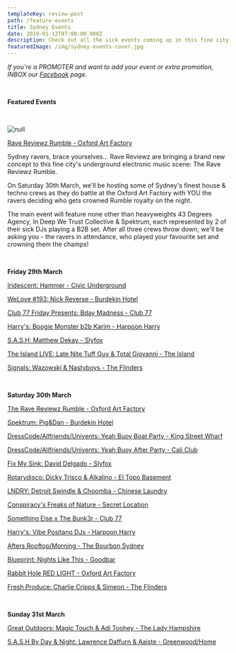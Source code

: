 ```yaml
---
templateKey: review-post
path: /feature-events
title: Sydney Events
date: 2019-01-12T07:00:00.000Z
description: Check out all the sick events coming up in this fine city!
featuredImage: /img/sydney-events-cover.jpg
---
```

_If you're a PROMOTER and want to add your event or extra promotion, INBOX our [Facebook](https://www.facebook.com/ravereviewz) page._

<br>

**Featured Events**

<br>

![null](/img/53068858_823645401319811_1930489586534842368_o.jpg)

[Rave Reviewz Rumble - Oxford Art Factory](https://www.facebook.com/events/2173922956001742/)

Sydney ravers, brace yourselves... Rave Reviewz are bringing a brand new concept to this fine city's underground electronic music scene: The Rave Reviewz Rumble.

On Saturday 30th March, we'll be hosting some of Sydney's finest house & techno crews as they do battle at the Oxford Art Factory with YOU the ravers deciding who gets crowned Rumble royalty on the night.

The main event will feature none other than heavyweights 43 Degrees Agency, In Deep We Trust Collective & Spektrum, each represented by 2 of their sick DJs playing a B2B set. After all three crews throw down, we'll be asking you - the ravers in attendance, who played your favourite set and crowning them the champs!

<br>

**Friday 29th March**

[Iridescent: Hammer - Civic Underground](https://www.facebook.com/events/295482494473451/)

[WeLove #193: Nick Reverse - Burdekin Hotel](https://www.facebook.com/events/2006170719688585/)

[Club 77 Friday Presents: Bday Madness - Club 77](https://www.facebook.com/events/268246740736187/)

[Harry's: Boogie Monster b2b Karim - Harpoon Harry](https://www.facebook.com/events/412081416215597/)

[S.A.S.H: Matthew Dekay - Slyfox](https://www.facebook.com/events/425099708246007/)

[The Island LIVE: Late Nite Tuff Guy & Total Giovanni - The Island](https://www.facebook.com/events/151471172444710/)

[Signals: Wazowski & Nastyboys - The Flinders](https://www.facebook.com/events/298396054172545/)

<br>

**Saturday 30th March**

[The Rave Reviewz Rumble - Oxford Art Factory](https://www.facebook.com/events/2173922956001742/)

[Spektrum: Pig&Dan - Burdekin Hotel](https://www.facebook.com/events/2208092589410916/)

[DressCode/Allfriends/Univents: Yeah Buoy Boat Party - King Street Wharf](https://www.facebook.com/events/398650417576793/)

[DressCode/Allfriends/Univents: Yeah Buoy After Party - Cali Club](https://www.facebook.com/events/377342643108326/)

[Fix My Sink: David Delgado - Slyfox](https://www.facebook.com/events/436201526921776/)

[Rotarydisco: Dicky Trisco & Alkalino - El Topo Basement](https://www.facebook.com/events/294772974548931/)

[LNDRY: Detroit Swindle & Choomba - Chinese Laundry](https://www.facebook.com/events/592138644523081/)

[Conspiracy's Freaks of Nature - Secret Location](https://www.facebook.com/events/613452775783934/)

[Something Else x The Bunk3r - Club 77](https://www.facebook.com/events/1236500029831946/)

[Harry's: Vibe Positano DJs - Harpoon Harry](https://www.facebook.com/events/2360692873975559/)

[Afters Rooftop/Morning - The Bourbon Sydney](https://www.facebook.com/events/629959277448954/)

[Blueprint: Nights Like This - Goodbar](https://www.facebook.com/events/257579754998077/)

[Rabbit Hole RED LIGHT - Oxford Art Factory](https://www.facebook.com/events/308177893231046/)

[Fresh Produce: Charlie Cripps & Simeon - The Flinders](https://www.facebook.com/events/420635708671970/)

<br>

**Sunday 31st March**

[Great Outdoors: Magic Touch & Adi Toohey - The Lady Hampshire](https://www.facebook.com/events/2310087812569532/)

[S.A.S.H By Day & Night: Lawrence Daffurn & Aaìste - Greenwood/Home](https://www.facebook.com/events/404944426721405/)
